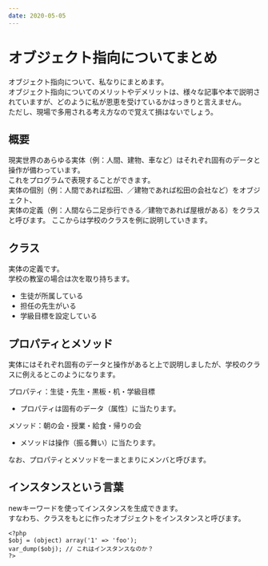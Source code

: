 ```yaml
---
date: 2020-05-05
---
```


# オブジェクト指向についてまとめ

オブジェクト指向について、私なりにまとめます。  
オブジェクト指向についてのメリットやデメリットは、様々な記事や本で説明されていますが、どのように私が恩恵を受けているかはっきりと言えません。  
ただし、現場で多用される考え方なので覚えて損はないでしょう。

## 概要

現実世界のあらゆる実体（例：人間、建物、車など）はそれぞれ固有のデータと操作が備わっています。  
これをプログラムで表現することができます。  
実体の個別（例：人間であれば松田、／建物であれば松田の会社など）をオブジェクト、  
実体の定義（例：人間なら二足歩行できる／建物であれば屋根がある）をクラスと呼びます。
ここからは学校のクラスを例に説明していきます。

## クラス

実体の定義です。  
学校の教室の場合は次を取り持ちます。

* 生徒が所属している
* 担任の先生がいる
* 学級目標を設定している

## プロパティとメソッド

実体にはそれぞれ固有のデータと操作があると上で説明しましたが、学校のクラスに例えるとこのようになります。

プロパティ：生徒・先生・黒板・机・学級目標
* プロパティは固有のデータ（属性）に当たります。

メソッド：朝の会・授業・給食・帰りの会
* メソッドは操作（振る舞い）に当たります。

なお、プロパティとメソッドを一まとまりにメンバと呼びます。

## インスタンスという言葉

newキーワードを使ってインスタンスを生成できます。  
すなわち、クラスをもとに作ったオブジェクトをインスタンスと呼びます。

```
<?php
$obj = (object) array('1' => 'foo');
var_dump($obj); // これはインスタンスなのか？
?>
```
